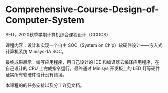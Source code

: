 # Comprehensive-Course-Design-of-Computer-System
SEU，2020秋季学期计算机综合课程设计（CCDCS）

课程内容：设计和实现一个自主 SOC（System on Chip）软硬件设计——嵌入式计算机系统 Minisys-1A SOC。

最终成果展示：编写应用程序，用自己设计的 IDE 和编译器去编译应用程序，在自己设计的 CPU 上完成指令运行，最终通过 Minisys 开发板上的 LED 灯等硬件证实所有软硬件设计没有错误。

本课程的的任务安排以及分工详见文档。
